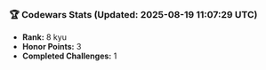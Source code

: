 ### 🏆 Codewars Stats (Updated: 2025-08-19 11:07:29 UTC)

- **Rank:** 8 kyu
- **Honor Points:** 3
- **Completed Challenges:** 1
